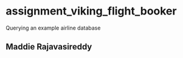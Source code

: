 assignment_viking_flight_booker
===============================

Querying an example airline database

## Maddie Rajavasireddy



